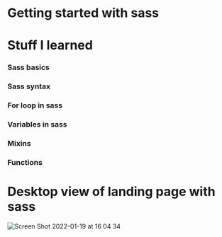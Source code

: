  # Getting started with sass
 
 # Stuff I learned
 ### Sass basics
 ### Sass syntax
 ### For loop in sass
 ### Variables in sass
 ### Mixins
 ### Functions
 
 # Desktop view of landing page with sass
 ![Screen Shot 2022-01-19 at 16 04 34](https://user-images.githubusercontent.com/61013338/150525319-4dfb15b0-fa9a-4963-a9cd-54ad24db8ebd.png)
 
